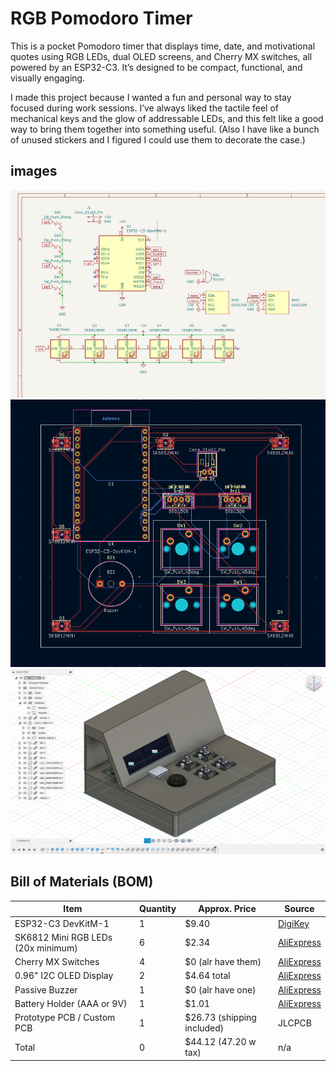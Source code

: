 # RGB Pomodoro Timer

This is a pocket Pomodoro timer that displays time, date, and motivational quotes using RGB LEDs, dual OLED screens, and Cherry MX switches, all powered by an ESP32-C3. It’s designed to be compact, functional, and visually engaging.

I made this project because I wanted a fun and personal way to stay focused during work sessions. I’ve always liked the tactile feel of mechanical keys and the glow of addressable LEDs, and this felt like a good way to bring them together into something useful. (Also I have like a bunch of unused stickers and I figured I could use them to decorate the case.)

## images

![schematic](imgs/schematic.png)
![pcb](imgs/pcb.png)
![3d model](imgs/3dmodelcomplete.png)

## Bill of Materials (BOM)

| Item                        | Quantity | Approx. Price | Source |
|-----------------------------|----------|----------------|--------|
| ESP32-C3 DevKitM-1          | 1        | $9.40        | [DigiKey](https://www.digikey.com/en/products/detail/espressif-systems/ESP32-C3-DEVKITM-1U/15198974) |
| SK6812 Mini RGB LEDs (20x minimum)| 6  | $2.34         | [AliExpress](https://www.aliexpress.us/item/3256805007401420.html) |
| Cherry MX Switches          | 4        | $0 (alr have them)  | [AliExpress](https://www.aliexpress.us/item/2255800925392137.html) |
| 0.96" I2C OLED Display      | 2        | $4.64 total   | [AliExpress](https://www.aliexpress.us/item/3256804169233174.html) |
| Passive Buzzer              | 1        | $0 (alr have one) | [AliExpress](https://www.aliexpress.us/item/3256807544525574.html) |
| Battery Holder (AAA or 9V) | 1        | $1.01         | [AliExpress](https://www.aliexpress.us/item/3256805982918007.html) |
| Prototype PCB / Custom PCB | 1        | $26.73 (shipping included)  | JLCPCB |
| Total |0| $44.12 (47.20 w tax) | n/a |



